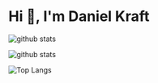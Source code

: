 # Hi 👋, I'm Daniel Kraft

![github stats](https://github-readme-streak-stats.herokuapp.com/?user=DanielKraft)

![github stats](https://github-readme-stats.vercel.app/api?username=DanielKraft&show_icons=true)

![Top Langs](https://github-readme-stats.vercel.app/api/top-langs/?username=DanielKraft&layout=compact)
